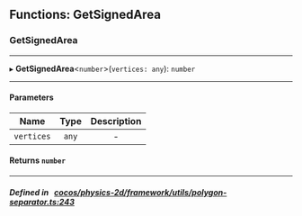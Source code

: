 ## Functions: GetSignedArea

### GetSignedArea


___
▸ **GetSignedArea**<`number`\>(`vertices: any`): `number`
___


#### Parameters

| Name | Type | Description |
| :------: | :------: | :------: |
| `vertices` | `any` | - |

#### Returns `number` 
___


##### Defined in &nbsp;   [cocos/physics-2d/framework/utils/polygon-separator.ts:243](https://github.com/cocos-creator/engine/blob/c7bf6b8a9/cocos/physics-2d/framework/utils/polygon-separator.ts#L243)&nbsp;
